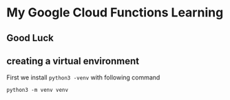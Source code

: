 # My Google Cloud Functions Learning

## Good Luck


## creating a virtual environment
First we install `python3 -venv` with following command
```
python3 -m venv venv
```
